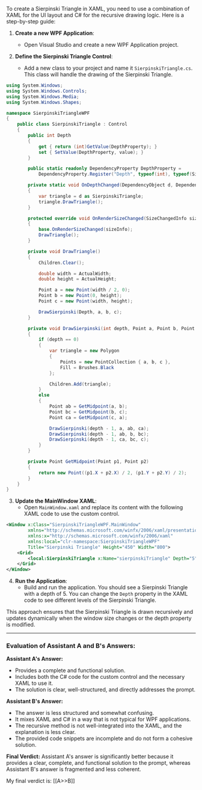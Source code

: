 
To create a Sierpinski Triangle in XAML, you need to use a combination of XAML for the UI layout and C# for the recursive drawing logic. Here is a step-by-step guide:

1. **Create a new WPF Application**:
   - Open Visual Studio and create a new WPF Application project.

2. **Define the Sierpinski Triangle Control**:
   - Add a new class to your project and name it `SierpinskiTriangle.cs`. This class will handle the drawing of the Sierpinski Triangle.

```csharp
using System.Windows;
using System.Windows.Controls;
using System.Windows.Media;
using System.Windows.Shapes;

namespace SierpinskiTriangleWPF
{
    public class SierpinskiTriangle : Control
    {
        public int Depth
        {
            get { return (int)GetValue(DepthProperty); }
            set { SetValue(DepthProperty, value); }
        }

        public static readonly DependencyProperty DepthProperty =
            DependencyProperty.Register("Depth", typeof(int), typeof(SierpinskiTriangle), new PropertyMetadata(0, OnDepthChanged));

        private static void OnDepthChanged(DependencyObject d, DependencyPropertyChangedEventArgs e)
        {
            var triangle = d as SierpinskiTriangle;
            triangle.DrawTriangle();
        }

        protected override void OnRenderSizeChanged(SizeChangedInfo sizeInfo)
        {
            base.OnRenderSizeChanged(sizeInfo);
            DrawTriangle();
        }

        private void DrawTriangle()
        {
            Children.Clear();

            double width = ActualWidth;
            double height = ActualHeight;

            Point a = new Point(width / 2, 0);
            Point b = new Point(0, height);
            Point c = new Point(width, height);

            DrawSierpinski(Depth, a, b, c);
        }

        private void DrawSierpinski(int depth, Point a, Point b, Point c)
        {
            if (depth == 0)
            {
                var triangle = new Polygon
                {
                    Points = new PointCollection { a, b, c },
                    Fill = Brushes.Black
                };

                Children.Add(triangle);
            }
            else
            {
                Point ab = GetMidpoint(a, b);
                Point bc = GetMidpoint(b, c);
                Point ca = GetMidpoint(c, a);

                DrawSierpinski(depth - 1, a, ab, ca);
                DrawSierpinski(depth - 1, ab, b, bc);
                DrawSierpinski(depth - 1, ca, bc, c);
            }
        }

        private Point GetMidpoint(Point p1, Point p2)
        {
            return new Point((p1.X + p2.X) / 2, (p1.Y + p2.Y) / 2);
        }
    }
}
```

3. **Update the MainWindow XAML**:
   - Open `MainWindow.xaml` and replace its content with the following XAML code to use the custom control.

```xml
<Window x:Class="SierpinskiTriangleWPF.MainWindow"
        xmlns="http://schemas.microsoft.com/winfx/2006/xaml/presentation"
        xmlns:x="http://schemas.microsoft.com/winfx/2006/xaml"
        xmlns:local="clr-namespace:SierpinskiTriangleWPF"
        Title="Sierpinski Triangle" Height="450" Width="800">
    <Grid>
        <local:SierpinskiTriangle x:Name="sierpinskiTriangle" Depth="5" />
    </Grid>
</Window>
```

4. **Run the Application**:
   - Build and run the application. You should see a Sierpinski Triangle with a depth of 5. You can change the `Depth` property in the XAML code to see different levels of the Sierpinski Triangle.

This approach ensures that the Sierpinski Triangle is drawn recursively and updates dynamically when the window size changes or the depth property is modified.

---

### Evaluation of Assistant A and B's Answers:

**Assistant A's Answer:**
- Provides a complete and functional solution.
- Includes both the C# code for the custom control and the necessary XAML to use it.
- The solution is clear, well-structured, and directly addresses the prompt.

**Assistant B's Answer:**
- The answer is less structured and somewhat confusing.
- It mixes XAML and C# in a way that is not typical for WPF applications.
- The recursive method is not well-integrated into the XAML, and the explanation is less clear.
- The provided code snippets are incomplete and do not form a cohesive solution.

**Final Verdict:**
Assistant A's answer is significantly better because it provides a clear, complete, and functional solution to the prompt, whereas Assistant B's answer is fragmented and less coherent.

My final verdict is: [[A>>B]]